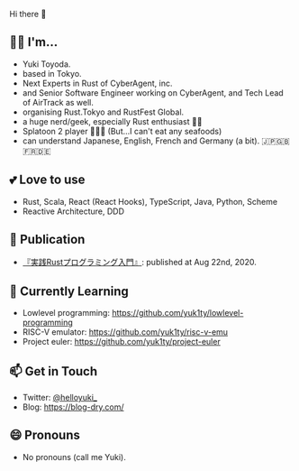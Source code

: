 Hi there 👋

## 💁‍♀️ I'm...
- Yuki Toyoda.
- based in Tokyo.
- Next Experts in Rust of CyberAgent, inc.
- and Senior Software Engineer working on CyberAgent, and Tech Lead of AirTrack as well.
- organising Rust.Tokyo and RustFest Global.
- a huge nerd/geek, especially Rust enthusiast 🦀💕
- Splatoon 2 player 🦑🐙💕 (But...I can't eat any seafoods)
- can understand Japanese, English, French and Germany (a bit). 🇯🇵🇬🇧🇫🇷🇩🇪

## 💕 Love to use
- Rust, Scala, React (React Hooks), TypeScript, Java, Python, Scheme
- Reactive Architecture, DDD

## 📝 Publication
- [『実践Rustプログラミング入門』](https://www.amazon.co.jp/%E5%AE%9F%E8%B7%B5Rust%E3%83%97%E3%83%AD%E3%82%B0%E3%83%A9%E3%83%9F%E3%83%B3%E3%82%B0%E5%85%A5%E9%96%80-%E5%88%9D%E7%94%B0-%E7%9B%B4%E4%B9%9F/dp/4798061700): published at Aug 22nd, 2020.

## 🌱 Currently Learning
- Lowlevel programming: https://github.com/yuk1ty/lowlevel-programming
- RISC-V emulator: https://github.com/yuk1ty/risc-v-emu
- Project euler: https://github.com/yuk1ty/project-euler

## 📫 Get in Touch
- Twitter: [@helloyuki_](https://twitter.com/helloyuki_)
- Blog: https://blog-dry.com/

## 😄 Pronouns
- No pronouns (call me Yuki).
